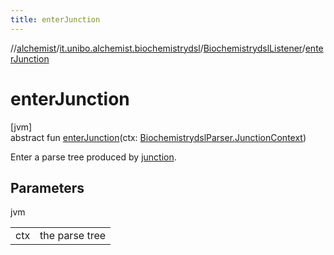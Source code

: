 ```yaml
---
title: enterJunction
---
```

//[alchemist](../../../index.html)/[it.unibo.alchemist.biochemistrydsl](../index.html)/[BiochemistrydslListener](index.html)/[enterJunction](enter-junction.html)



# enterJunction



[jvm]\
abstract fun [enterJunction](enter-junction.html)(ctx: [BiochemistrydslParser.JunctionContext](../-biochemistrydsl-parser/-junction-context/index.html))



Enter a parse tree produced by [junction](../-biochemistrydsl-parser/junction.html).



## Parameters


jvm

| | |
|---|---|
| ctx | the parse tree |





